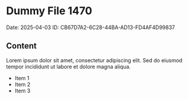 # Dummy File 1470

Date: 2025-04-03
ID: CB67D7A2-6C28-44BA-AD13-FD4AF4D99837

## Content

Lorem ipsum dolor sit amet, consectetur adipiscing elit.
Sed do eiusmod tempor incididunt ut labore et dolore magna aliqua.

* Item 1
* Item 2
* Item 3

